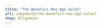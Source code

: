 ```yaml
---
title: "The Benefics New Age Salon"
url: /weymouth/the-benefics-new-age-salon/
shop: Allgemein
---
```

